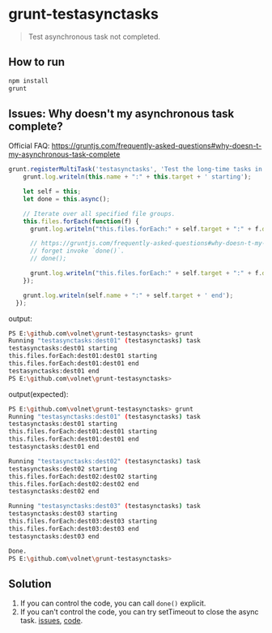 # grunt-testasynctasks

> Test asynchronous task not completed.

## How to run

```bash
npm install
grunt
```

## Issues: Why doesn't my asynchronous task complete?

Official FAQ: <https://gruntjs.com/frequently-asked-questions#why-doesn-t-my-asynchronous-task-complete>

```JavaScript
grunt.registerMultiTask('testasynctasks', 'Test the long-time tasks in MultiTasks', function() {
    grunt.log.writeln(this.name + ":" + this.target + ' starting');

    let self = this;
    let done = this.async();

    // Iterate over all specified file groups.
    this.files.forEach(function(f) {
      grunt.log.writeln("this.files.forEach:" + self.target + ":" + f.dest + " starting");

      // https://gruntjs.com/frequently-asked-questions#why-doesn-t-my-asynchronous-task-complete
      // forget invoke `done()`.
      // done();

      grunt.log.writeln("this.files.forEach:" + self.target + ":" + f.dest + " end");
    });

    grunt.log.writeln(self.name + ":" + self.target + ' end');
  });
```

output:

```bash
PS E:\github.com\volnet\grunt-testasynctasks> grunt
Running "testasynctasks:dest01" (testasynctasks) task
testasynctasks:dest01 starting
this.files.forEach:dest01:dest01 starting
this.files.forEach:dest01:dest01 end
testasynctasks:dest01 end
PS E:\github.com\volnet\grunt-testasynctasks> 
```

output(expected):

```bash
PS E:\github.com\volnet\grunt-testasynctasks> grunt
Running "testasynctasks:dest01" (testasynctasks) task
testasynctasks:dest01 starting
this.files.forEach:dest01:dest01 starting
this.files.forEach:dest01:dest01 end
testasynctasks:dest01 end

Running "testasynctasks:dest02" (testasynctasks) task
testasynctasks:dest02 starting
this.files.forEach:dest02:dest02 starting
this.files.forEach:dest02:dest02 end
testasynctasks:dest02 end

Running "testasynctasks:dest03" (testasynctasks) task
testasynctasks:dest03 starting
this.files.forEach:dest03:dest03 starting
this.files.forEach:dest03:dest03 end
testasynctasks:dest03 end

Done.
PS E:\github.com\volnet\grunt-testasynctasks> 
```

## Solution

1. If you can control the code, you can call `done()` explicit.
2. If you can't control the code, you can try setTimeout to close the async task. [issues](https://github.com/volnet/grunt-crx/blob/master/Issues.md), [code](https://github.com/volnet/grunt-crx/blob/a26dc60d7da157b56b68b1f4402c62bd8dcf9257/tasks/crx.js#L23).

